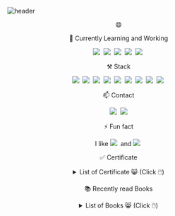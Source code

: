 ![header](https://capsule-render.vercel.app/api?type=soft&color=auto&height=150&section=header&text=DasomHan&fontSize=50&animation=twinkling)

<!--
**cateto/cateto** is a ✨ _special_ ✨ repository because its `README.md` (this file) appears on your GitHub profile.

Here are some ideas to get you started:


- 🔭 I’m currently working on ...
- 🌱 I’m currently learning ...
- 👯 I’m looking to collaborate on ...
- 🤔 I’m looking for help with ...
- 💬 Ask me about ...
- 📫 How to reach me: ...
-  Pronouns: ...
- ⚡ Fun fact: ...
-->

<p align="center"> 😄 <a href="#"></a></p>

<p align="center"> 🌱 Currently Learning and Working </p>

<p align="center">
  <img src="https://img.shields.io/badge/Python-3776AB?style=flat-square&logo=Python&logoColor=white"/></a>&nbsp
  <img src="https://img.shields.io/badge/DL-EE4C2C?style=flat-square&logo=pytorch&logoColor=white"/></a>&nbsp
  <img src="https://img.shields.io/badge/NLP-FF6F00?style=flat-square&logo=tensorflow&logoColor=white"/></a>&nbsp
  <img src="https://img.shields.io/badge/MLOps-017CEE?style=flat-square&logo=apacheairflow&logoColor=white"/></a>&nbsp
  <img src="https://img.shields.io/badge/Hadoop-66CCFF?style=flat-square&logo=apacheHadoop&logoColor=black"/></a>&nbsp
</p>

<p align="center"> ⚒ Stack </p>

<p align="center">
  <img src="https://img.shields.io/badge/Java-007396?style=flat-square&logo=Java&logoColor=white"/></a>&nbsp
  <img src="https://img.shields.io/badge/SpringBoot-6DB33F?style=flat-square&logo=Spring&logoColor=white"/></a>&nbsp 
  <img src="https://img.shields.io/badge/Javascript-ffb13b?style=flat-square&logo=javascript&logoColor=white"/></a>&nbsp
  <img src="https://img.shields.io/badge/Vue.js-4FC08D?style=flat-square&logo=Vue.js&logoColor=white"/></a>&nbsp  
  <img src="https://img.shields.io/badge/css-1572B6?style=flat-square&logo=css3&logoColor=white"/></a>&nbsp 
  <img src="https://img.shields.io/badge/aws-333664?style=flat-square&logo=amazon-aws&logoColor=white"/></a>&nbsp
  <img src="https://img.shields.io/badge/Mysql-E6B91E?style=flat-square&logo=MySql&logoColor=white"/></a>&nbsp
  <img src="https://img.shields.io/badge/Oracle-F80000?style=flat-square&logo=Oracle&logoColor=white"/></a>&nbsp
  <img src="https://img.shields.io/badge/Linux-FCC624?style=flat-square&logo=Linux&logoColor=white"/></a>&nbsp
</p>



<p align="center"> 📫  Contact </p>
<p align="center">
<a href="https://velog.io/@cateto"><img src="https://img.shields.io/badge/Tech%20Blog-11B48A?style=flat-square&logo=Vimeo&logoColor=white&link=https://velog.io/@woo0_hooo"/></a>&nbsp
<a href="mailto:u2skind@gmail.com"><img src="https://img.shields.io/badge/Gmail-d14836?style=flat-square&logo=Gmail&logoColor=white&link=viliketh1s98@naver.com"/></a>
</p>

<p align="center">⚡ Fun fact </p>
<p align="center">
  I like <img src="https://img.shields.io/badge/MintChoco-34E0A1?style=flat-square&logoColor=white"/>&nbsp and <img src="https://img.shields.io/badge/Pokémon-FFCB05?style=flat-square&logo=Pokemon&logoColor=white"/>&nbsp 
</p>

<p align="center">✅ Certificate </p>
<p align="center">
  <details align="center">
  <summary> List of Certificate 😸 (Click 🖱️)  </summary>
  <div markdown="1" align="center">
   💻 <a href="http://www.q-net.or.kr/crf005.do?id=crf00503&jmCd=1320">정보처리기사</a> | Engineer Information Processing <br/>
    📖 <a href="https://www.law.go.kr/%EB%B2%95%EB%A0%B9/%EA%B5%90%EC%9B%90%EC%9E%90%EA%B2%A9%EA%B2%80%EC%A0%95%EB%A0%B9">중등학교정교사 2급</a> | Teacher's license in National Language <br/>
    👶 <a href="https://www.ihd.or.kr/introducesubject1.do">리눅스마스터 1급(예정)</a> | Linux Master <br/>
     👶 <a href="https://www.ets.org/toefl">토플(예정)</a> | TOEFL <br/>
  </div>
  </details>
</p>

<p align="center"> 📚 Recently read Books </p>
<p align="center">
  <details align="center">
  <summary> List of Books 😸 (Click 🖱️)  </summary>
  <div markdown="1" align="center">
    
    
   |date|title|author|cover|categories|keyword|stars|review|
   |--|--|--|--|--|--|--|--|
   ||의미와 의미분석|신현숙·김영란|<img style="width:100px" src="http://image.kyobobook.co.kr/images/book/xlarge/030/x9788956409030.jpg">|korean|```의미론```|★★★★★||
   ||한국어 음운정보|신현숙|<img style="width:100px" src="http://image.kyobobook.co.kr/images/book/xlarge/099/x9791130806099.jpg">|korean|```음운론```|★★★★★||
   |2021.12~2022.01|The Secret Life of Programs: Understand Computers -- Craft Better Code|Jonathan Steinhart|<img style="width:100px" src="https://blog.kakaocdn.net/dn/csVAFz/btq1g9JFnzB/7yFgRHfTWvkyMMxdLvWLyk/img.jpg">|computer science|```초급to중급개발자```, ```개발자마인드```, ```시간투자대비갓성비```,```고수준과저수준을모두담았다```|★★★★☆|작성중|
   |2022.01~|System Design Interview - an Insider's Guide|Alex Xu|<img style="width:100px" src="https://encrypted-tbn2.gstatic.com/images?q=tbn:ANd9GcREn4RMVsckywf8T-KG8r2X832wW7ZfcRVQgIne7RLJr_NRxltL">|computer science| | | |
   
    
  </div>
  </details>
</p>
